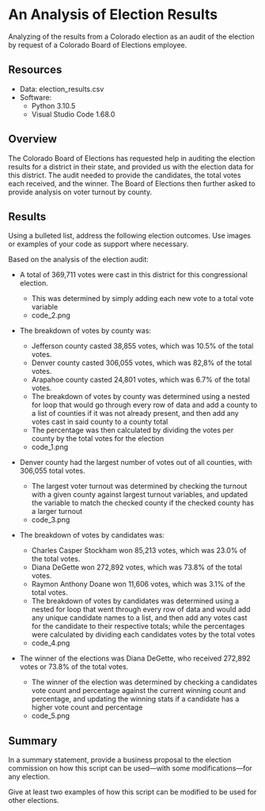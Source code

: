 # An Analysis of Election Results

Analyzing of the results from a Colorado election as an audit of the election by request of a Colorado Board of Elections employee.

## Resources

- Data: election_results.csv
- Software:
  - Python 3.10.5
  - Visual Studio Code 1.68.0

## Overview

The Colorado Board of Elections has requested help in auditing the election results for a district in their state, and provided us with the election data for this district. The audit needed to provide the candidates, the total votes each received, and the winner. The Board of Elections then further asked to provide analysis on voter turnout by county.

## Results

Using a bulleted list, address the following election outcomes. Use images or examples of your code as support where necessary.

Based on the analysis of the election audit:

- A total of 369,711 votes were cast in this district for this congressional election.
  - This was determined by simply adding each new vote to a total vote variable
  - code_2.png

- The breakdown of votes by county was:
  - Jefferson county casted 38,855 votes, which was 10.5% of the total votes.
  - Denver county casted 306,055 votes, which was 82,8% of the total votes.
  - Arapahoe county casted 24,801 votes, which was 6.7% of the total votes.
   - The breakdown of votes by county was determined using a nested for loop that would go through every row of data and add a county to a list of counties if it was not already present, and then add any votes cast in said county to a county total
   - The percentage was then calculated by dividing the votes per county by the total votes for the election
   - code_1.png

- Denver county had the largest number of votes out of all counties, with 306,055 total votes.
  - The largest voter turnout was determined by checking the turnout with a given county against largest turnout variables, and updated the variable to match the checked county if the checked county has a larger turnout
  - code_3.png

- The breakdown of votes by candidates was:
  - Charles Casper Stockham won 85,213 votes, which was 23.0% of the total votes.
  - Diana DeGette won 272,892 votes, which was 73.8% of the total votes.
  - Raymon Anthony Doane won 11,606 votes, which was 3.1% of the total votes.
  - The breakdown of votes by candidates was determined using a nested for loop that went through every row of data and would add any unique candidate names to a list, and then add any votes cast for the candidate to their respective totals; while the percentages were calculated by dividing each candidates votes by the total votes
  - code_4.png

- The winner of the elections was Diana DeGette, who received 272,892 votes or 73.8% of the total votes.
  - The winner of the election was determined by checking a candidates vote count and percentage against the current winning count and percentage, and updating the winning stats if a candidate has a higher vote count and percentage
  - code_5.png

## Summary

In a summary statement, provide a business proposal to the election commission on how this script can be used—with some modifications—for any election. 

Give at least two examples of how this script can be modified to be used for other elections.
